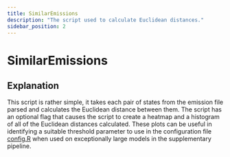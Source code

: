 ```yaml
---
title: SimilarEmissions
description: "The script used to calculate Euclidean distances."
sidebar_position: 2
---
```


# SimilarEmissions

## Explanation

This script is rather simple, it takes each pair of states from the emission file parsed and calculates the Euclidean distance between them. The script has an optional flag that causes the script to create a heatmap and a histogram of all of the Euclidean distances calculated. These plots can be useful in identifying a suitable threshold parameter to use in the configuration file [config.R](/ChromOptimise/Configuration-Files-Setup.md#configr) when used on exceptionally large models in the supplementary pipeline.
